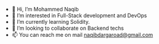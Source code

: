 - 👋 Hi, I’m Mohammed Naqib
- 👀 I’m interested in Full-Stack development and DevOps
- 🌱 I’m currently learning Solidity.
- 💞️ I’m looking to collaborate on Backend techs
- 📫 You can reach me on mail naqibdargaroad@gmail.com

<!---
mnaqib/mnaqib is a ✨ special ✨ repository because its `README.md` (this file) appears on your GitHub profile.
You can click the Preview link to take a look at your changes.
--->
